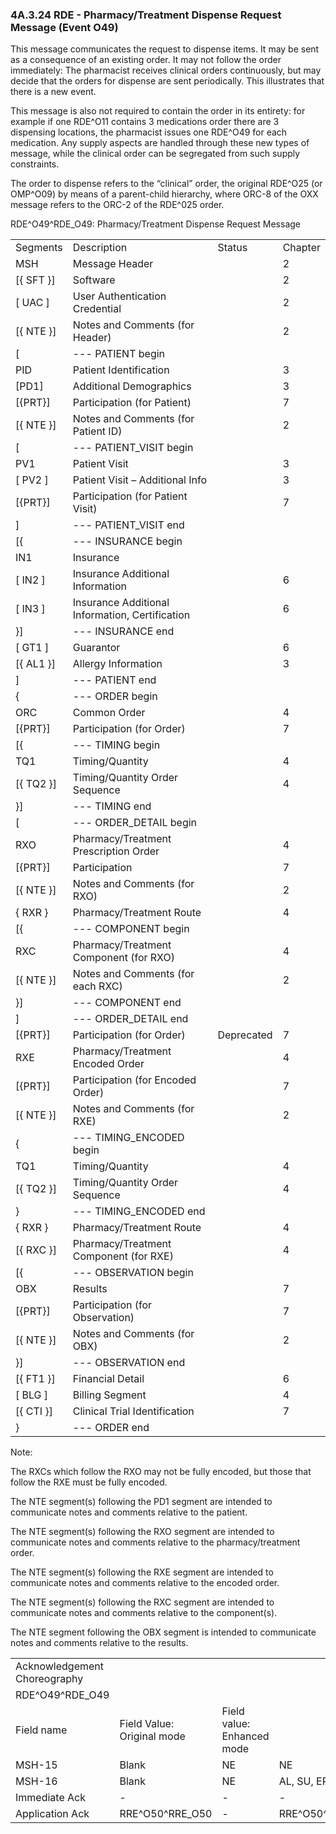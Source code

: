 ### 4A.3.24 RDE - Pharmacy/Treatment Dispense Request Message (Event O49)

This message communicates the request to dispense items. It may be sent as a consequence of an existing order. It may not follow the order immediately: The pharmacist receives clinical orders continuously, but may decide that the orders for dispense are sent periodically. This illustrates that there is a new event.

This message is also not required to contain the order in its entirety: for example if one RDE^O11 contains 3 medications order there are 3 dispensing locations, the pharmacist issues one RDE^O49 for each medication. Any supply aspects are handled through these new types of message, while the clinical order can be segregated from such supply constraints.

The order to dispense refers to the “clinical” order, the original RDE^O25 (or OMP^O09) by means of a parent-child hierarchy, where ORC-8 of the OXX message refers to the ORC-2 of the RDE^025 order.

RDE^O49^RDE_O49: Pharmacy/Treatment Dispense Request Message

|     |     |     |     |
| --- | --- | --- | --- |
| Segments | Description | Status | Chapter |
| MSH | Message Header |  | 2 |
| [\{ SFT }] | Software |  | 2 |
| [ UAC ] | User Authentication Credential |  | 2 |
| [\{ NTE }] | Notes and Comments (for Header) |  | 2 |
| [ | --- PATIENT begin |  |  |
| PID | Patient Identification |  | 3 |
| [PD1] | Additional Demographics |  | 3 |
| [\{PRT}] | Participation (for Patient) |  | 7 |
| [\{ NTE }] | Notes and Comments (for Patient ID) |  | 2 |
| [ | --- PATIENT_VISIT begin |  |  |
| PV1 | Patient Visit |  | 3 |
| [ PV2 ] | Patient Visit – Additional Info |  | 3 |
| [\{PRT}] | Participation (for Patient Visit) |  | 7 |
| ] | --- PATIENT_VISIT end |  |  |
| [\{ | --- INSURANCE begin |  |  |
| IN1 | Insurance |  |  |
| [ IN2 ] | Insurance Additional Information |  | 6 |
| [ IN3 ] | Insurance Additional Information, Certification |  | 6 |
| }] | --- INSURANCE end |  |  |
| [ GT1 ] | Guarantor |  | 6 |
| [\{ AL1 }] | Allergy Information |  | 3 |
| ] | --- PATIENT end |  |  |
| \{ | --- ORDER begin |  |  |
| ORC | Common Order |  | 4 |
| [\{PRT}] | Participation (for Order) |  | 7 |
| [\{ | --- TIMING begin |  |  |
| TQ1 | Timing/Quantity |  | 4 |
| [\{ TQ2 }] | Timing/Quantity Order Sequence |  | 4 |
| }] | --- TIMING end |  |  |
| [ | --- ORDER_DETAIL begin |  |  |
| RXO | Pharmacy/Treatment Prescription Order |  | 4 |
| [\{PRT}] | Participation |  | 7 |
| [\{ NTE }] | Notes and Comments (for RXO) |  | 2 |
| \{ RXR } | Pharmacy/Treatment Route |  | 4 |
| [\{ | --- COMPONENT begin |  |  |
| RXC | Pharmacy/Treatment Component (for RXO) |  | 4 |
| [\{ NTE }] | Notes and Comments (for each RXC) |  | 2 |
| }] | --- COMPONENT end |  |  |
| ] | --- ORDER_DETAIL end |  |  |
| [\{PRT}] | Participation (for Order) | Deprecated | 7 |
| RXE | Pharmacy/Treatment Encoded Order |  | 4 |
| [\{PRT}] | Participation (for Encoded Order) |  | 7 |
| [\{ NTE }] | Notes and Comments (for RXE) |  | 2 |
| \{ | --- TIMING_ENCODED begin |  |  |
| TQ1 | Timing/Quantity |  | 4 |
| [\{ TQ2 }] | Timing/Quantity Order Sequence |  | 4 |
| } | --- TIMING_ENCODED end |  |  |
| \{ RXR } | Pharmacy/Treatment Route |  | 4 |
| [\{ RXC }] | Pharmacy/Treatment Component (for RXE) |  | 4 |
| [\{ | --- OBSERVATION begin |  |  |
| OBX | Results |  | 7 |
| [\{PRT}] | Participation (for Observation) |  | 7 |
| [\{ NTE }] | Notes and Comments (for OBX) |  | 2 |
| }] | --- OBSERVATION end |  |  |
| [\{ FT1 }] | Financial Detail |  | 6 |
| [ BLG ] | Billing Segment |  | 4 |
| [\{ CTI }] | Clinical Trial Identification |  | 7 |
| } | --- ORDER end |  |  |

Note:

The RXCs which follow the RXO may not be fully encoded, but those that follow the RXE must be fully encoded.

The NTE segment(s) following the PD1 segment are intended to communicate notes and comments relative to the patient.

The NTE segment(s) following the RXO segment are intended to communicate notes and comments relative to the pharmacy/treatment order.

The NTE segment(s) following the RXE segment are intended to communicate notes and comments relative to the encoded order.

The NTE segment(s) following the RXC segment are intended to communicate notes and comments relative to the component(s).

The NTE segment following the OBX segment is intended to communicate notes and comments relative to the results.

|     |     |     |     |     |
| --- | --- | --- | --- | --- |
| Acknowledgement Choreography |  |  |  |  |
| RDE^O49^RDE_O49 |  |  |  |  |
| Field name | Field Value: Original mode | Field value: Enhanced mode |  |  |
| MSH-15 | Blank | NE | NE | AL, SU, ER |
| MSH-16 | Blank | NE | AL, SU, ER | AL, SU, ER |
| Immediate Ack | - | - | - | ACK^O49^ACK |
| Application Ack | RRE^O50^RRE_O50 | - | RRE^O50^RRE_O50 | RRE^O50^RRE_O50 |
